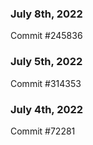 ### July 8th, 2022

Commit #245836

### July 5th, 2022

Commit #314353


### July 4th, 2022

Commit #72281
